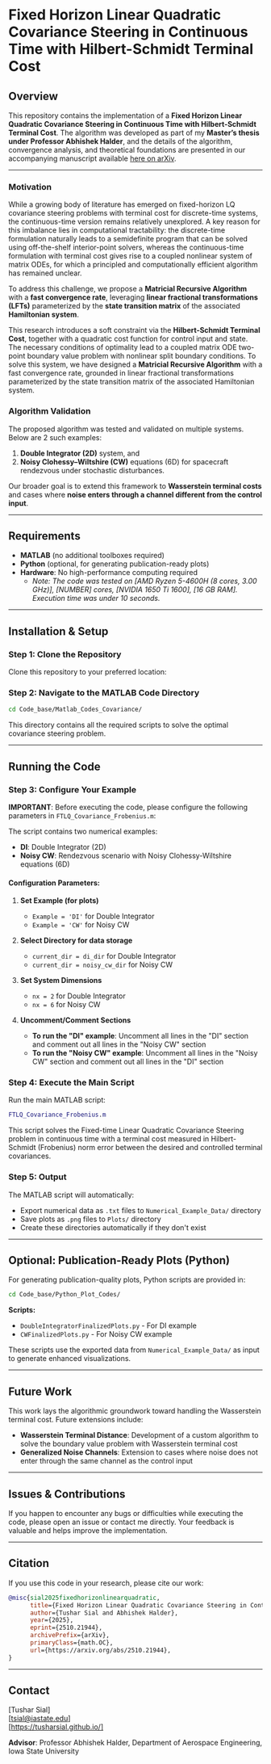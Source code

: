 # Fixed Horizon Linear Quadratic Covariance Steering in Continuous Time with Hilbert-Schmidt Terminal Cost

## Overview

This repository contains the implementation of a **Fixed Horizon Linear Quadratic Covariance Steering in Continuous Time with Hilbert-Schmidt Terminal Cost**.  The algorithm was developed as part of my **Master’s thesis under Professor Abhishek Halder**, and the details of the algorithm, convergence analysis, and theoretical foundations are presented in our accompanying manuscript available [here on arXiv](<https://arxiv.org/abs/2510.21944>).

---

### Motivation

While a growing body of literature has emerged on fixed-horizon LQ covariance steering problems with terminal cost for discrete-time systems, the continuous-time version remains relatively unexplored. A key reason for this imbalance lies in computational tractability: the discrete-time formulation naturally leads to a semidefinite program that can be solved using off-the-shelf interior-point solvers, whereas the continuous-time formulation with terminal cost gives rise to a coupled nonlinear system of matrix ODEs, for which a principled and computationally efficient algorithm has remained unclear.

To address this challenge, we propose a **Matricial Recursive Algorithm** with a **fast convergence rate**, leveraging **linear fractional transformations (LFTs)** parameterized by the **state transition matrix** of the associated **Hamiltonian system**.

This research introduces a soft constraint via the **Hilbert-Schmidt Terminal Cost**, together with a quadratic cost function for control input and state. The necessary conditions of optimality lead to a coupled matrix ODE two-point boundary value problem with nonlinear split boundary conditions. To solve this system, we have designed a **Matricial Recursive Algorithm** with a fast convergence rate, grounded in linear fractional transformations parameterized by the state transition matrix of the associated Hamiltonian system.

### Algorithm Validation

The proposed algorithm was tested and validated on multiple systems. Below are 2 such examples:
1. **Double Integrator (2D)** system, and  
2. **Noisy Clohessy–Wiltshire (CW)** equations (6D) for spacecraft rendezvous under stochastic disturbances.

Our broader goal is to extend this framework to **Wasserstein terminal costs** and cases where **noise enters through a channel different from the control input**.

---

## Requirements

- **MATLAB** (no additional toolboxes required)
- **Python** (optional, for generating publication-ready plots)
- **Hardware**: No high-performance computing required
  - *Note: The code was tested on [AMD Ryzen 5-4600H (8 cores, 3.00 GHz)], [NUMBER] cores, [NVIDIA 1650 Ti 1600], [16 GB RAM]. Execution time was under 10 seconds.*

---

## Installation & Setup

### Step 1: Clone the Repository

Clone this repository to your preferred location:

### Step 2: Navigate to the MATLAB Code Directory

```bash
cd Code_base/Matlab_Codes_Covariance/
```

This directory contains all the required scripts to solve the optimal covariance steering problem.

---

## Running the Code

### Step 3: Configure Your Example

**IMPORTANT**: Before executing the code, please configure the following parameters in `FTLQ_Covariance_Frobenius.m`:

The script contains two numerical examples:
- **DI**: Double Integrator (2D)
- **Noisy CW**: Rendezvous scenario with Noisy Clohessy-Wiltshire equations (6D)

#### Configuration Parameters:

1. **Set Example (for plots)**
   - `Example = 'DI'` for Double Integrator
   - `Example = 'CW'` for Noisy CW

2. **Select Directory for data storage**
   - `current_dir = di_dir` for Double Integrator
   - `current_dir = noisy_cw_dir` for Noisy CW

3. **Set System Dimensions**
   - `nx = 2` for Double Integrator
   - `nx = 6` for Noisy CW

4. **Uncomment/Comment Sections**
   - **To run the "DI" example**: Uncomment all lines in the "DI" section and comment out all lines in the "Noisy CW" section
   - **To run the "Noisy CW" example**: Uncomment all lines in the "Noisy CW" section and comment out all lines in the "DI" section

### Step 4: Execute the Main Script

Run the main MATLAB script:

```matlab
FTLQ_Covariance_Frobenius.m
```

This script solves the Fixed-time Linear Quadratic Covariance Steering problem in continuous time with a terminal cost measured in Hilbert-Schmidt (Frobenius) norm error between the desired and controlled terminal covariances.

### Step 5: Output

The MATLAB script will automatically:
- Export numerical data as `.txt` files to `Numerical_Example_Data/` directory
- Save plots as `.png` files to `Plots/` directory
- Create these directories automatically if they don't exist

---

## Optional: Publication-Ready Plots (Python)

For generating publication-quality plots, Python scripts are provided in:

```bash
cd Code_base/Python_Plot_Codes/
```

**Scripts:**
- `DoubleIntegratorFinalizedPlots.py` - For DI example
- `CWFinalizedPlots.py` - For Noisy CW example

These scripts use the exported data from `Numerical_Example_Data/` as input to generate enhanced visualizations.

---

## Future Work

This work lays the algorithmic groundwork toward handling the Wasserstein terminal cost. Future extensions include:

- **Wasserstein Terminal Distance**: Development of a custom algorithm to solve the boundary value problem with Wasserstein terminal cost
- **Generalized Noise Channels**: Extension to cases where noise does not enter through the same channel as the control input

---

## Issues & Contributions

If you happen to encounter any bugs or difficulties while executing the code, please open an issue or contact me directly. Your feedback is valuable and helps improve the implementation.

---

## Citation

If you use this code in your research, please cite our work:

```bibtex
@misc{sial2025fixedhorizonlinearquadratic,
      title={Fixed Horizon Linear Quadratic Covariance Steering in Continuous Time with Hilbert-Schmidt Terminal Cost}, 
      author={Tushar Sial and Abhishek Halder},
      year={2025},
      eprint={2510.21944},
      archivePrefix={arXiv},
      primaryClass={math.OC},
      url={https://arxiv.org/abs/2510.21944}, 
}
```

---

## Contact

[Tushar Sial]  
[tsial@iastate.edu]  
[https://tusharsial.github.io/]

**Advisor**: Professor Abhishek Halder, Department of Aerospace Engineering, Iowa State University
